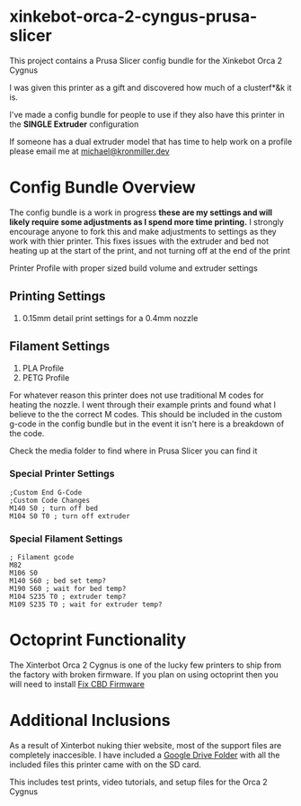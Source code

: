 # xinkebot-orca-2-cyngus-prusa-slicer
This project contains a Prusa Slicer config bundle for the Xinkebot Orca 2 Cygnus

I was given this printer as a gift and discovered how much of a clusterf*&k it is.

I've made a config bundle for people to use if they also have this printer in the **SINGLE Extruder** configuration

If someone has a dual extruder model that has time to help work on a profile please email me at michael@kronmiller.dev

# Config Bundle Overview

The config bundle is a work in progress **these are my settings and will likely require some adjustments as I spend more time printing.** I strongly encourage anyone to fork this and make adjustments to settings as they work with thier printer. This fixes issues with the extruder and bed not heating up at the start of the print, and not turning off at the end of the print

Printer Profile with proper sized build volume and extruder settings

## Printing Settings
1. 0.15mm detail print settings for a 0.4mm nozzle 

## Filament Settings
1. PLA Profile
2. PETG Profile

For whatever reason this printer does not use traditional M codes for heating the nozzle. I went through their example prints and found what I believe to the the correct M codes. This should be included in the custom g-code in the config bundle but in the event it isn't here is a breakdown of the code. 

Check the media folder to find where in Prusa Slicer you can find it

### Special Printer Settings

```
;Custom End G-Code
;Custom Code Changes
M140 S0 ; turn off bed
M104 S0 T0 ; turn off extruder
```

### Special Filament Settings

```
; Filament gcode
M82
M106 S0
M140 S60 ; bed set temp?
M190 S60 ; wait for bed temp?
M104 S235 T0 ; extruder temp?
M109 S235 T0 ; wait for extruder temp?
```

# Octoprint Functionality

The Xinterbot Orca 2 Cygnus is one of the lucky few printers to ship from the factory with broken firmware. If you plan on using octoprint then you will need to install [Fix CBD Firmware](https://plugins.octoprint.org/plugins/fixcbdfirmware/)

# Additional Inclusions
 As a result of Xinterbot nuking thier website, most of the support files are completely inaccesible. I have included a [Google Drive Folder](https://drive.google.com/drive/folders/1lf32KrpIDn3X5aE5yBrrZYkoU7oYfOv3?usp=sharing) with all the included files this printer came with on the SD card.

 This includes test prints, video tutorials, and setup files for the Orca 2 Cygnus

